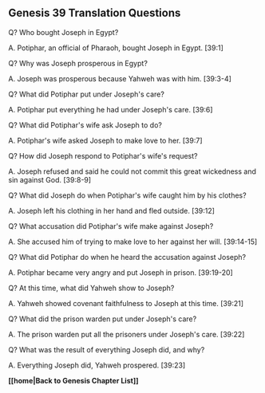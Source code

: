 ## Genesis 39 Translation Questions ##

Q? Who bought Joseph in Egypt?

A. Potiphar, an official of Pharaoh, bought Joseph in Egypt. [39:1]

Q? Why was Joseph prosperous in Egypt?

A. Joseph was prosperous because Yahweh was with him. [39:3-4]

Q? What did Potiphar put under Joseph's care?

A. Potiphar put everything he had under Joseph's care. [39:6]

Q? What did Potiphar's wife ask Joseph to do?

A. Potiphar's wife asked Joseph to make love to her. [39:7]

Q? How did Joseph respond to Potiphar's wife's request?

A. Joseph refused and said he could not commit this great wickedness and sin against God. [39:8-9]

Q? What did Joseph do when Potiphar's wife caught him by his clothes?

A. Joseph left his clothing in her hand and fled outside. [39:12]

Q? What accusation did Potiphar's wife make against Joseph?

A. She accused him of trying to make love to her against her will. [39:14-15]

Q? What did Potiphar do when he heard the accusation against Joseph?

A. Potiphar became very angry and put Joseph in prison. [39:19-20]

Q? At this time, what did Yahweh show to Joseph?

A. Yahweh showed covenant faithfulness to Joseph at this time. [39:21]

Q? What did the prison warden put under Joseph's care?

A. The prison warden put all the prisoners under Joseph's care. [39:22]

Q? What was the result of everything Joseph did, and why?

A. Everything Joseph did, Yahweh prospered. [39:23]

__[[home|Back to Genesis Chapter List]]__

